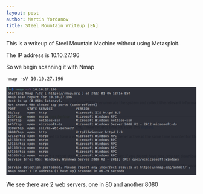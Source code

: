```yaml
---
layout: post
author: Martin Yordanov
title: Steel Mountain Writeup [EN]
---
```


This is a writeup of Steel Mountain Machine without using Metasploit.

The IP address is  10.10.27.196

So we begin scanning it with Nmap 

```
nmap -sV 10.10.27.196
```
![](../assets/post-images/2022-01-04/Captura1.PNG)

We see there are 2 web servers, one in 80 and another 8080